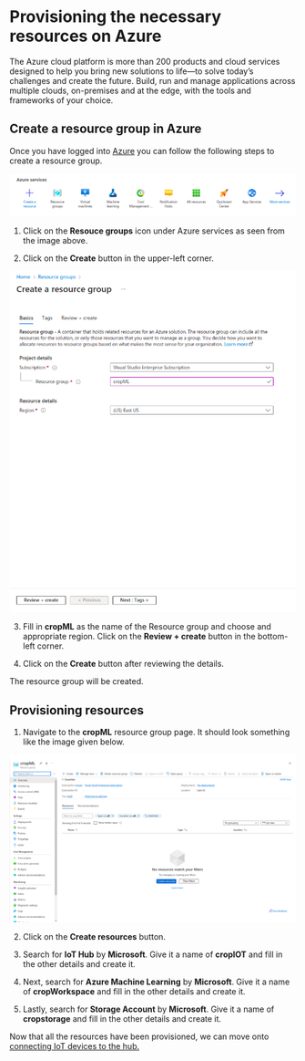 # Provisioning the necessary resources on Azure

The Azure cloud platform is more than 200 products and cloud services designed to help you bring new solutions to life—to solve today’s challenges and create the future. Build, run and manage applications across multiple clouds, on-premises and at the edge, with the tools and frameworks of your choice.


## Create a resource group in Azure

Once you have logged into [Azure](https://portal.azure.com) you can follow the following steps to create a resource group.

![Image of Azure homepage](images/Portal-Home.png)

1. Click on the **Resouce groups** icon under Azure services as seen from the image above.

2. Click on the **Create** button in the upper-left corner.

![Image of Create Resource Group page](images/Create-Resource-Group.png)

3. Fill in **cropML** as the name of the Resource group and choose and appropriate region. Click on the **Review + create** button in the bottom-left corner.

4. Click on the **Create** button after reviewing the details.

The resource group will be created.

## Provisioning resources

1. Navigate to the **cropML** resource group page. It should look something like the image given below.

![Image of Create Resource Group page](images/CropML-resource-group.png)

2. Click on the **Create resources** button.

3. Search for **IoT Hub** by **Microsoft**. Give it a name of **cropIOT** and fill in the other details and create it.

4. Next, search for **Azure Machine Learning** by **Microsoft**. Give it a name of **cropWorkspace** and fill in the other details and create it.

5. Lastly, search for **Storage Account** by **Microsoft**. Give it a name of **cropstorage** and fill in the other details and create it.


Now that all the resources have been provisioned, we can move onto [connecting IoT devices to the hub.](./2-add-and-connect-IoT-devices.md)